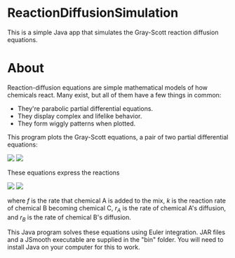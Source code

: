# ReactionDiffusionSimulation
 This is a simple Java app that simulates the Gray-Scott reaction diffusion equations.

# About
 Reaction-diffusion equations are simple mathematical models of how chemicals react. Many
 exist, but all of them have a few things in common:
 - They're parabolic partial differential equations.
 - They display complex and lifelike behavior.
 - They form wiggly patterns when plotted.

 This program plots the Gray-Scott equations, a pair of two partial differential equations:

 <img src="https://latex.codecogs.com/svg.latex?\partial_t%20A%20=%20r_A%20\nabla^2%20A%20-%20AB^2%20+%20f(1-A)" />

 <img src="https://latex.codecogs.com/svg.latex?\partial_t%20B%20=%20r_B%20\nabla^2%20B%20+%20AB^2%20-%20(f+k)B" />

 These equations express the reactions

 <img src="https://latex.codecogs.com/svg.latex?A+2B\to3B" />

 <img src="https://latex.codecogs.com/svg.latex?B\to%20C" />

 where *f* is the rate that chemical A is added to the mix, *k* is the reaction rate of chemical B becoming chemical C, <i>r<sub>A</sub></i> is the rate of chemical A's diffusion, and <i>r<sub>B</sub></i> is the rate of chemical B's diffusion.

 This Java program solves these equations using Euler integration. JAR files and a JSmooth executable are supplied in the "bin" folder. You will need to install Java on your computer for this to work.
